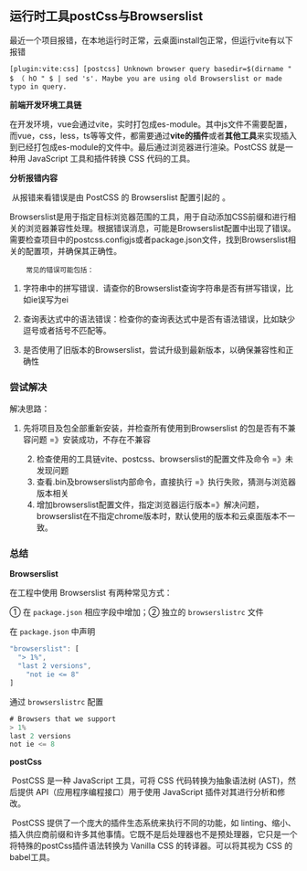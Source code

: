 ## 运行时工具postCss与Browserslist

​		最近一个项目报错，在本地运行时正常，云桌面install包正常，但运行vite有以下报错

```
[plugin:vite:css] [postcss] Unknown browser query basedir=$(dirname " $ （ hO " $ | sed 's'. Maybe you are using old Browserslist or made typo in query. 
```




<b>前端开发环境工具链</b>

​		在开发环境，vue会通过vite，实时打包成es-module。其中js文件不需要配置，而vue，css，less，ts等等文件，都需要通过<b>vite的插件</b>或者<b>其他工具</b>来实现插入到已经打包成es-module的文件中。最后通过浏览器进行渲染。PostCSS 就是一种用 JavaScript 工具和插件转换 CSS 代码的工具。

<b>分析报错内容</b>

​		从报错来看错误是由 PostCSS 的 BrowsersIist 配置引起的 。

​		BrowsersIist是用于指定目标浏览器范围的工具，用于自动添加CSS前缀和进行相关的浏览器兼容性处理。根据错误消息，可能是BrowsersIist配置中出现了错误。需要检查项目中的postcss.configjs或者package.json文件，找到Browserslist相关的配置项，并确保其正确性。

 		常见的错误可能包括：

1. 字符串中的拼写错误．请查你的Browserslist查询字符串是否有拼写错误，比如ie误写为ei

2. 查询表达式中的语法错误：检查你的查询表达式中是否有语法错误，比如缺少逗号或者括号不匹配等。
3. 是否使用了旧版本的BrowsersIist，尝试升级到最新版本，以确保兼容性和正确性

### 尝试解决

解决思路：

1. 先将项目及包全部重新安装，并检查所有使用到BrowsersIist 的包是否有不兼容问题  =》安装成功，不存在不兼容

 	2. 检查使用的工具链vite、postcss、browserslist的配置文件及命令 =》未发现问题
 	3. 查看.bin及browserslist内部命令，直接执行 =》执行失败，猜测与浏览器版本相关
 	4. 增加browserslist配置文件，指定浏览器运行版本=》解决问题，browserslist在不指定chrome版本时，默认使用的版本和云桌面版本不一致。

### 总结

<b>Browserslist</b>

在工程中使用 Browserslist 有两种常见方式：

① 在 `package.json` 相应字段中增加；② 独立的 `browserslistrc` 文件

在 `package.json` 中声明

```javascript
"browserslist": [
  "> 1%",
  "last 2 versions",
	"not ie <= 8"
]
```

通过 `browserslistrc` 配置

```javascript
# Browsers that we support
> 1%
last 2 versions
not ie <= 8
```

<b>postCss</b>

​		PostCSS 是一种 JavaScript 工具，可将 CSS 代码转换为抽象语法树 (AST)，然后提供 API（应用程序编程接口）用于使用 JavaScript 插件对其进行分析和修改。

​		PostCSS 提供了一个庞大的插件生态系统来执行不同的功能，如 linting、缩小、插入供应商前缀和许多其他事情。它既不是后处理器也不是预处理器，它只是一个将特殊的postCss插件语法转换为 Vanilla CSS 的转译器。可以将其视为 CSS 的babel工具。



